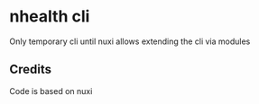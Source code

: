 # nhealth cli
Only temporary cli until nuxi allows extending the cli via modules

## Credits
Code is based on nuxi